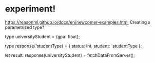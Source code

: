 # experiment!

https://reasonml.github.io/docs/en/newcomer-examples.html
Creating a parametrized type?


type universityStudent = {gpa: float};

type response('studentType) = {
  status: int,
  student: 'studentType
};

let result: response(universityStudent) = fetchDataFromServer();
